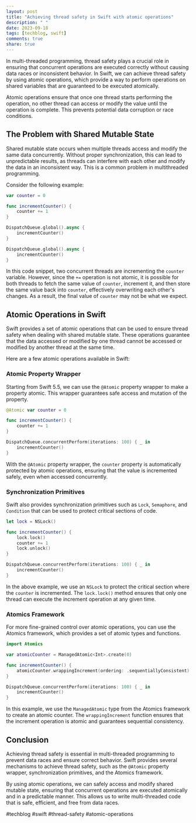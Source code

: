 ```yaml
---
layout: post
title: "Achieving thread safety in Swift with atomic operations"
description: " "
date: 2023-09-18
tags: [techblog, swift]
comments: true
share: true
---
```


In multi-threaded programming, thread safety plays a crucial role in ensuring that concurrent operations are executed correctly without causing data races or inconsistent behavior. In Swift, we can achieve thread safety by using atomic operations, which provide a way to perform operations on shared variables that are guaranteed to be executed atomically.

Atomic operations ensure that once one thread starts performing the operation, no other thread can access or modify the value until the operation is complete. This prevents potential data corruption or race conditions.

## The Problem with Shared Mutable State

Shared mutable state occurs when multiple threads access and modify the same data concurrently. Without proper synchronization, this can lead to unpredictable results, as threads can interfere with each other and modify the data in an inconsistent way. This is a common problem in multithreaded programming.

Consider the following example:

```swift
var counter = 0

func incrementCounter() {
    counter += 1
}

DispatchQueue.global().async {
    incrementCounter()
}

DispatchQueue.global().async {
    incrementCounter()
}
```

In this code snippet, two concurrent threads are incrementing the `counter` variable. However, since the `+=` operation is not atomic, it is possible for both threads to fetch the same value of `counter`, increment it, and then store the same value back into `counter`, effectively overwriting each other's changes. As a result, the final value of `counter` may not be what we expect.

## Atomic Operations in Swift

Swift provides a set of atomic operations that can be used to ensure thread safety when dealing with shared mutable state. These operations guarantee that the data accessed or modified by one thread cannot be accessed or modified by another thread at the same time.

Here are a few atomic operations available in Swift:

### Atomic Property Wrapper

Starting from Swift 5.5, we can use the `@Atomic` property wrapper to make a property atomic. This wrapper guarantees safe access and mutation of the property.

```swift
@Atomic var counter = 0

func incrementCounter() {
    counter += 1
}

DispatchQueue.concurrentPerform(iterations: 100) { _ in
    incrementCounter()
}
```

With the `@Atomic` property wrapper, the `counter` property is automatically protected by atomic operations, ensuring that the value is incremented safely, even when accessed concurrently.

### Synchronization Primitives

Swift also provides synchronization primitives such as `Lock`, `Semaphore`, and `Condition` that can be used to protect critical sections of code.

```swift
let lock = NSLock()

func incrementCounter() {
    lock.lock()
    counter += 1
    lock.unlock()
}

DispatchQueue.concurrentPerform(iterations: 100) { _ in
    incrementCounter()
}
```

In the above example, we use an `NSLock` to protect the critical section where the `counter` is incremented. The `lock.lock()` method ensures that only one thread can execute the increment operation at any given time.

### Atomics Framework

For more fine-grained control over atomic operations, you can use the Atomics framework, which provides a set of atomic types and functions.

```swift
import Atomics

var atomicCounter = ManagedAtomic<Int>.create(0)

func incrementCounter() {
    atomicCounter.wrappingIncrement(ordering: .sequentiallyConsistent)
}

DispatchQueue.concurrentPerform(iterations: 100) { _ in
    incrementCounter()
}
```

In this example, we use the `ManagedAtomic` type from the Atomics framework to create an atomic counter. The `wrappingIncrement` function ensures that the increment operation is atomic and guarantees sequential consistency.

## Conclusion

Achieving thread safety is essential in multi-threaded programming to prevent data races and ensure correct behavior. Swift provides several mechanisms to achieve thread safety, such as the `@Atomic` property wrapper, synchronization primitives, and the Atomics framework.

By using atomic operations, we can safely access and modify shared mutable state, ensuring that concurrent operations are executed atomically and in a predictable manner. This allows us to write multi-threaded code that is safe, efficient, and free from data races.

#techblog #swift #thread-safety #atomic-operations